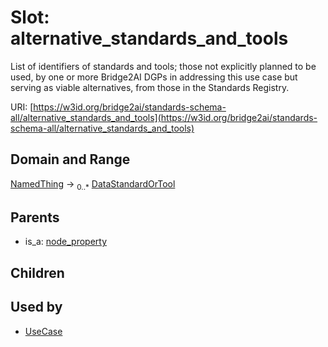 
# Slot: alternative_standards_and_tools

List of identifiers of standards and tools; those not explicitly planned to be used, by one or more Bridge2AI DGPs in addressing this use case but serving as viable alternatives, from those in the Standards Registry.

URI: [https://w3id.org/bridge2ai/standards-schema-all/alternative_standards_and_tools](https://w3id.org/bridge2ai/standards-schema-all/alternative_standards_and_tools)


## Domain and Range

[NamedThing](NamedThing.md) &#8594;  <sub>0..\*</sub> [DataStandardOrTool](DataStandardOrTool.md)

## Parents

 *  is_a: [node_property](node_property.md)

## Children


## Used by

 * [UseCase](UseCase.md)
